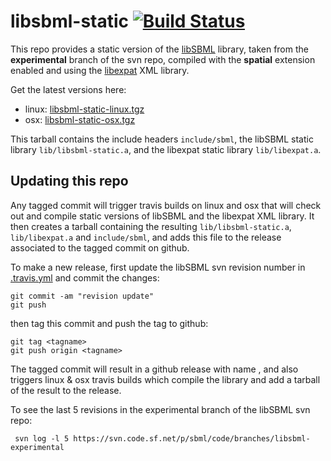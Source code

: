 # libsbml-static [![Build Status](https://travis-ci.org/lkeegan/libsbml-static.svg?branch=master)](https://travis-ci.org/lkeegan/libsbml-static)
This repo provides a static version of the [libSBML](http://sbml.org/SBML_Projects/libSBML) library, taken from the **experimental** branch of the svn repo, compiled with the **spatial** extension enabled and using the [libexpat](https://libexpat.github.io/) XML library.

Get the latest versions here:

  - linux: [libsbml-static-linux.tgz](https://github.com/lkeegan/libsbml-static/releases/latest/download/libsbml-static-linux.tgz)
  - osx: [libsbml-static-osx.tgz](https://github.com/lkeegan/libsbml-static/releases/latest/download/libsbml-static-osx.tgz)

This tarball contains the include headers `include/sbml`, the libSBML static library `lib/libsbml-static.a`, and the libexpat static library `lib/libexpat.a`.

## Updating this repo
Any tagged commit will trigger travis builds on linux and osx that will check out and compile static versions of libSBML and the libexpat XML library. It then creates a tarball containing the resulting `lib/libsbml-static.a`, `lib/libexpat.a` and `include/sbml`, and adds this file to the release associated to the tagged commit on github.

To make a new release, first update the libSBML svn revision number in [.travis.yml](https://github.com/lkeegan/libsbml-static/blob/master/.travis.yml#L3) and commit the changes:
```
git commit -am "revision update"
git push
```
then tag this commit and push the tag to github:
```
git tag <tagname>
git push origin <tagname>
```
The tagged commit will result in a github release with name <tagname>, and also triggers linux & osx travis builds which compile the library and add a tarball of the result to the release.

To see the last 5 revisions in the experimental branch of the libSBML svn repo:
```
 svn log -l 5 https://svn.code.sf.net/p/sbml/code/branches/libsbml-experimental
```
